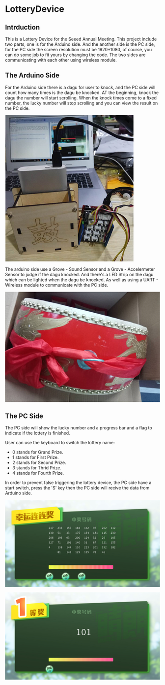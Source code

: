 # LotteryDevice

## Intrduction
This is a Lottery Device for the Seeed Annual Meeting. This project include two parts, one is for the Arduino side. And the another side is the PC side, for the PC side the screen resolution must be 1920*1080, of course, you can do some job to fit yours by changing the code. The two sides are communicating with each other using wireless module.

## The Arduino Side

For the Arduino side there is a dagu for user to knock, and the PC side will count how many times is the dagu be knocked. AT the beginning, knock the dagu the number will start scrolling. When the knock times come to a fixed number, the lucky number will stop scrolling and you can view the result on the PC side.

![](https://raw.githubusercontent.com/Lee-Kevin/LotteryDevice/master/image/arduino1.png)

The arduino side use a Grove - Sound Sensor and a Grove - Accelermeter Sensor to judge if the dagu knocked. And there's a LED Strip on the dagu which can be lighted when the dagu be knocked. As well as using a UART - Wireless module to communicate with the PC side.

![](https://raw.githubusercontent.com/Lee-Kevin/LotteryDevice/master/image/arduino2.png)

## The PC Side

The PC side will show the lucky number and a progress bar and a flag to indicate if the lottery is finished. 

User can use the keyboard to switch the lottery name:

- 0 stands for Grand Prize. 
- 1 stands for First Prize. 
- 2 stands for Second Prize.
- 3 stands for Thrid Prize.
- 4 stands for Fourth Prize.

In order to prevent false triggering the lottery device, the PC side have a start switch, press the 'S' key then the PC side will recive the data from Arduino side.

![](https://raw.githubusercontent.com/Lee-Kevin/LotteryDevice/master/image/lottery1.png)


![](https://raw.githubusercontent.com/Lee-Kevin/LotteryDevice/master/image/lottery2.png)
